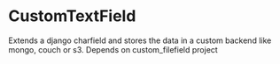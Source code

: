 CustomTextField
===============

Extends a django charfield and stores the data in a custom backend like mongo, couch or s3. Depends on custom_filefield project
